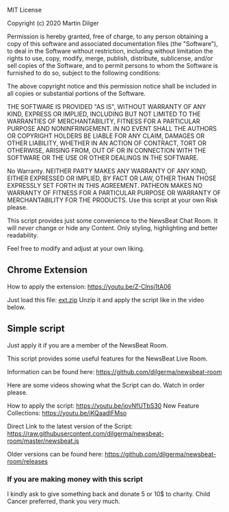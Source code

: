 MIT License

Copyright (c) 2020 Martin Dilger

Permission is hereby granted, free of charge, to any person obtaining a copy
of this software and associated documentation files (the "Software"), to deal
in the Software without restriction, including without limitation the rights
to use, copy, modify, merge, publish, distribute, sublicense, and/or sell
copies of the Software, and to permit persons to whom the Software is
furnished to do so, subject to the following conditions:

The above copyright notice and this permission notice shall be included in all
copies or substantial portions of the Software.

THE SOFTWARE IS PROVIDED "AS IS", WITHOUT WARRANTY OF ANY KIND, EXPRESS OR
IMPLIED, INCLUDING BUT NOT LIMITED TO THE WARRANTIES OF MERCHANTABILITY,
FITNESS FOR A PARTICULAR PURPOSE AND NONINFRINGEMENT. IN NO EVENT SHALL THE
AUTHORS OR COPYRIGHT HOLDERS BE LIABLE FOR ANY CLAIM, DAMAGES OR OTHER
LIABILITY, WHETHER IN AN ACTION OF CONTRACT, TORT OR OTHERWISE, ARISING FROM,
OUT OF OR IN CONNECTION WITH THE SOFTWARE OR THE USE OR OTHER DEALINGS IN THE
SOFTWARE.

No Warranty. NEITHER PARTY MAKES ANY WARRANTY OF ANY KIND, EITHER EXPRESSED OR IMPLIED, BY FACT OR LAW, OTHER THAN THOSE EXPRESSLY SET FORTH IN THIS AGREEMENT. PATHEON MAKES NO WARRANTY OF FITNESS FOR A PARTICULAR PURPOSE OR WARRANTY OF MERCHANTABILITY FOR THE PRODUCTS.
Use this script at your own Risk please.

This script provides just some convenience to the NewsBeat Chat Room.
It will *never* change or hide any Content.
Only styling, highlighting and better readability.

Feel free to modify and adjust at your own liking.

## Chrome Extension

How to apply the extension: https://youtu.be/Z-Clnsj1tA06

Just load this file: [ext.zip](https://github.com/dilgerma/newsbeat-room/raw/master/ext.zip)
Unzip it and apply the script like in the video below.

## Simple script

Just apply it if you are a member of the NewsBeat Room.

This script provides some useful features for the NewsBeat Live Room.

Information can be found here:
https://github.com/dilgerma/newsbeat-room

Here are some videos showing what the Script can do.
Watch in order please.

How to apply the script: https://youtu.be/iovNfUTbS30
New Feature Collections: https://youtu.be/jKQaadlFMso

Direct Link to the latest version of the Script:
https://raw.githubusercontent.com/dilgerma/newsbeat-room/master/newsbeat.js

Older versions can be found here:
https://github.com/dilgerma/newsbeat-room/releases

### If you are making money with this script
I kindly ask to give something back and donate 5 or 10$ to charity. Child Cancer preferred, thank you very much.
